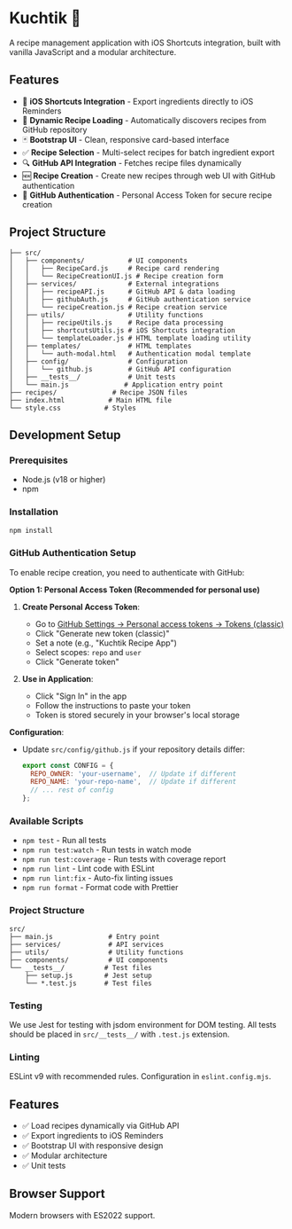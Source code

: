 # Kuchtik 🍳

A recipe management application with iOS Shortcuts integration, built with vanilla JavaScript and a modular architecture.

## Features

- 📱 **iOS Shortcuts Integration** - Export ingredients directly to iOS Reminders
- 🔄 **Dynamic Recipe Loading** - Automatically discovers recipes from GitHub repository
- 🃏 **Bootstrap UI** - Clean, responsive card-based interface
- ✅ **Recipe Selection** - Multi-select recipes for batch ingredient export
- 🔍 **GitHub API Integration** - Fetches recipe files dynamically
- 🆕 **Recipe Creation** - Create new recipes through web UI with GitHub authentication
- 🔐 **GitHub Authentication** - Personal Access Token for secure recipe creation

## Project Structure

```
├── src/
│   ├── components/           # UI components
│   │   ├── RecipeCard.js     # Recipe card rendering
│   │   └── RecipeCreationUI.js # Recipe creation form
│   ├── services/             # External integrations
│   │   ├── recipeAPI.js      # GitHub API & data loading
│   │   ├── githubAuth.js     # GitHub authentication service
│   │   └── recipeCreation.js # Recipe creation service
│   ├── utils/                # Utility functions
│   │   ├── recipeUtils.js    # Recipe data processing
│   │   ├── shortcutsUtils.js # iOS Shortcuts integration
│   │   └── templateLoader.js # HTML template loading utility
│   ├── templates/            # HTML templates
│   │   └── auth-modal.html   # Authentication modal template
│   ├── config/               # Configuration
│   │   └── github.js         # GitHub API configuration
│   ├── __tests__/            # Unit tests
│   └── main.js              # Application entry point
├── recipes/              # Recipe JSON files
├── index.html           # Main HTML file
└── style.css           # Styles
```

## Development Setup

### Prerequisites
- Node.js (v18 or higher)
- npm

### Installation
```bash
npm install
```

### GitHub Authentication Setup

To enable recipe creation, you need to authenticate with GitHub:

**Option 1: Personal Access Token (Recommended for personal use)**

1. **Create Personal Access Token**:
   - Go to [GitHub Settings → Personal access tokens → Tokens (classic)](https://github.com/settings/tokens/new)
   - Click "Generate new token (classic)"
   - Set a note (e.g., "Kuchtik Recipe App")
   - Select scopes: `repo` and `user`
   - Click "Generate token"

2. **Use in Application**:
   - Click "Sign In" in the app
   - Follow the instructions to paste your token
   - Token is stored securely in your browser's local storage

**Configuration**:
- Update `src/config/github.js` if your repository details differ:
  ```javascript
  export const CONFIG = {
    REPO_OWNER: 'your-username',  // Update if different
    REPO_NAME: 'your-repo-name',  // Update if different
    // ... rest of config
  };
  ```

### Available Scripts

- `npm test` - Run all tests
- `npm run test:watch` - Run tests in watch mode  
- `npm run test:coverage` - Run tests with coverage report
- `npm run lint` - Lint code with ESLint
- `npm run lint:fix` - Auto-fix linting issues
- `npm run format` - Format code with Prettier

### Project Structure

```
src/
├── main.js              # Entry point
├── services/            # API services
├── utils/               # Utility functions  
├── components/          # UI components
└── __tests__/          # Test files
    ├── setup.js        # Jest setup
    └── *.test.js       # Test files
```

### Testing

We use Jest for testing with jsdom environment for DOM testing. All tests should be placed in `src/__tests__/` with `.test.js` extension.

### Linting

ESLint v9 with recommended rules. Configuration in `eslint.config.mjs`.

## Features

- ✅ Load recipes dynamically via GitHub API
- ✅ Export ingredients to iOS Reminders
- ✅ Bootstrap UI with responsive design
- ✅ Modular architecture
- ✅ Unit tests

## Browser Support

Modern browsers with ES2022 support.
